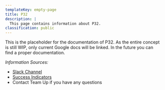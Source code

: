 ```yaml
---
templateKey: empty-page
title: P32
description: |
  This page contains information about P32.
classification: public
---
```

This is the placeholder for the documentation of P32. As the entire concept is still WIP, only current Google docs will be linked. In the future you can find a proper documentation.

_Information Sources:_

- [Slack Channel](https://app.slack.com/client/T0251EQJH/C0430C5BD9N)
- [Success Indicators](https://docs.google.com/document/d/1O4MzuQk6FejgfY_FjA76Ku7Lfo4ea5qgCcXkcTVlMFE)
- Contact Team Up if you have any questions


